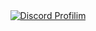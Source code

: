 <div align="center">
  <a href="https://discord.com/users/604613263614935050">
    <img src="https://lanyard.cnrad.dev/api/604613263614935050" alt="Discord Profilim">
  </a>
</div>
